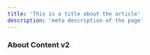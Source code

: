 ```yaml
---
title: 'This is a title about the article'
description: 'meta description of the page'
---
```


### About Content v2
